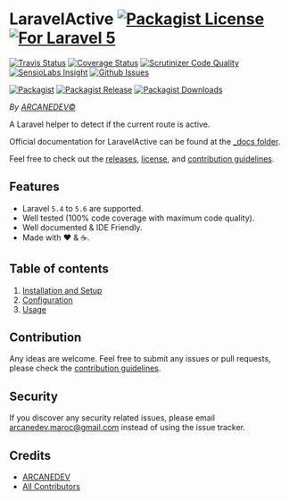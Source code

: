 # LaravelActive [![Packagist License][badge_license]](LICENSE.md) [![For Laravel 5][badge_laravel]][link-github-repo]

[![Travis Status][badge_build]][link-travis]
[![Coverage Status][badge_coverage]][link-scrutinizer]
[![Scrutinizer Code Quality][badge_quality]][link-scrutinizer]
[![SensioLabs Insight][badge_insight]][link-insight]
[![Github Issues][badge_issues]][link-github-issues]

[![Packagist][badge_package]][link-packagist]
[![Packagist Release][badge_release]][link-packagist]
[![Packagist Downloads][badge_downloads]][link-packagist]

*By [ARCANEDEV&copy;](http://www.arcanedev.net/)*

A Laravel helper to detect if the current route is active.

Official documentation for LaravelActive can be found at the [_docs folder](_docs/0.Home.md).

Feel free to check out the [releases](https://github.com/ARCANEDEV/LaravelActive/releases), [license](LICENSE.md), and [contribution guidelines](CONTRIBUTING.md).

## Features

  * Laravel `5.4` to `5.6` are supported.
  * Well tested (100% code coverage with maximum code quality).
  * Well documented &amp; IDE Friendly.
  * Made with :heart: &amp; :coffee:.

## Table of contents

  1. [Installation and Setup](_docs/1-Installation-and-Setup.md)
  2. [Configuration](_docs/2-Configuration.md)
  3. [Usage](_docs/3-Usage.md)

## Contribution

Any ideas are welcome. Feel free to submit any issues or pull requests, please check the [contribution guidelines](CONTRIBUTING.md).

## Security

If you discover any security related issues, please email arcanedev.maroc@gmail.com instead of using the issue tracker.

## Credits

- [ARCANEDEV][link-author]
- [All Contributors][link-contributors]

[badge_laravel]:      https://img.shields.io/badge/Laravel-5.4%20to%205.6-orange.svg?style=flat-square
[badge_license]:      https://img.shields.io/packagist/l/arcanedev/laravel-active.svg?style=flat-square
[badge_build]:        https://img.shields.io/travis/ARCANEDEV/LaravelActive.svg?style=flat-square
[badge_coverage]:     https://img.shields.io/scrutinizer/coverage/g/ARCANEDEV/LaravelActive.svg?style=flat-square
[badge_quality]:      https://img.shields.io/scrutinizer/g/ARCANEDEV/LaravelActive.svg?style=flat-square
[badge_insight]:      https://img.shields.io/sensiolabs/i/adc894c0-cf91-4583-aacb-6c3ca94d121a.svg?style=flat-square
[badge_issues]:       https://img.shields.io/github/issues/ARCANEDEV/LaravelActive.svg?style=flat-square
[badge_package]:      https://img.shields.io/badge/package-arcanedev/laravel--active-blue.svg?style=flat-square
[badge_release]:      https://img.shields.io/packagist/v/arcanedev/laravel-active.svg?style=flat-square
[badge_downloads]:    https://img.shields.io/packagist/dt/arcanedev/laravel-active.svg?style=flat-square

[link-author]:        https://github.com/arcanedev-maroc
[link-github-repo]:   https://github.com/ARCANEDEV/LaravelActive
[link-github-issues]: https://github.com/ARCANEDEV/LaravelActive/issues
[link-contributors]:  https://github.com/ARCANEDEV/LaravelActive/graphs/contributors
[link-packagist]:     https://packagist.org/packages/arcanedev/laravel-active
[link-travis]:        https://travis-ci.org/ARCANEDEV/LaravelActive
[link-scrutinizer]:   https://scrutinizer-ci.com/g/ARCANEDEV/LaravelActive/?branch=master
[link-insight]:       https://insight.sensiolabs.com/projects/adc894c0-cf91-4583-aacb-6c3ca94d121a
